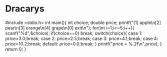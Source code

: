 # Dracarys
#include <stdio.h>
int main(){
	int choice;
	double price;
    printf("[1] apple\n[2] pear\n[3] orange\n[4] grape\n[0] exit\n");
	for(int i=1;i<=5;i++){
        scanf("%d",&choice);
        if(choice==0)
        break;
        switch(choice){
            case 1:
            price=3.0;break;
            case 2:
            price=2.5;break;
            case 3:
            price=4.1;break;
            case 4:
            price=10.2;break;
            default:
            price=0.0;break;
        }
        printf("price = %.2f\n",price);
	} 
	return 0;
}
